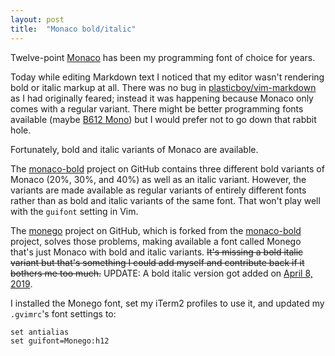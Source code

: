 ```yaml
---
layout: post
title:  "Monaco bold/italic"
---
```


Twelve-point [Monaco](http://www.identifont.com/show?1O2) has been my
programming font of choice for years.

Today while editing Markdown text I noticed that my editor wasn't rendering
bold or italic markup at all.  There was no bug in
[plasticboy/vim-markdown](https://github.com/plasticboy/vim-markdown) as I had
originally feared; instead it was happening because Monaco only comes with a
regular variant.  There might be better programming fonts available (maybe [B612
Mono](https://app.programmingfonts.org/#b612-mono)) but I would prefer not to
go down that rabbit hole.

Fortunately, bold and italic variants of Monaco are available.

The [monaco-bold](https://github.com/vjpr/monaco-bold) project on GitHub
contains three different bold variants of Monaco (20%, 30%, and 40%) as well as
an italic variant.  However, the variants are made available as regular
variants of entirely different fonts rather than as bold and italic variants of
the same font.  That won't play well with the `guifont` setting in Vim.

The [monego](https://github.com/cseelus/monego) project on GitHub, which is
forked from the [monaco-bold](https://github.com/vjpr/monaco-bold) project,
solves those problems, making available a font called Monego that's just Monaco
with bold and italic variants.  ~~It's missing a bold italic variant but that's
something I could add myself and contribute back if it bothers me too much.~~
UPDATE: A bold italic version got added on [April 8,
2019](https://github.com/cseelus/monego/commit/0c384f828c41c84ad94ebe8aaefc333307988cbc).

I installed the Monego font, set my iTerm2 profiles to use it, and updated my
`.gvimrc`'s font settings to:

```
set antialias
set guifont=Monego:h12
```
